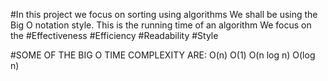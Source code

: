#In this project we focus on sorting using algorithms
We shall be using the Big O notation style. This is the running time of an algorithm
We focus on the
#Effectiveness
#Efficiency
#Readability
#Style

#SOME OF THE BIG O TIME COMPLEXITY ARE:
O(n)
O(1)
O(n log n)
O(log n)
